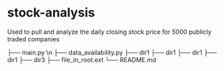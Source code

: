 # stock-analysis
Used to pull and analyze the daily closing stock price for 5000 publicly traded companies

├── main.py \n
├── data_availability.py
├── dir1
├── dir1
├── dir1
├── dir1
├── dir3
├── file_in_root.ext
└── README.md
